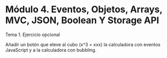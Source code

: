 # Módulo 4. Eventos, Objetos, Arrays, MVC, JSON, Boolean Y Storage API
Tema 1. Ejercicio opcional

Añadir un botón que eleve al cubo (x^3 = x*x*x) la calculadora con eventos
JavaScript y a la calculadora con bubbling.
